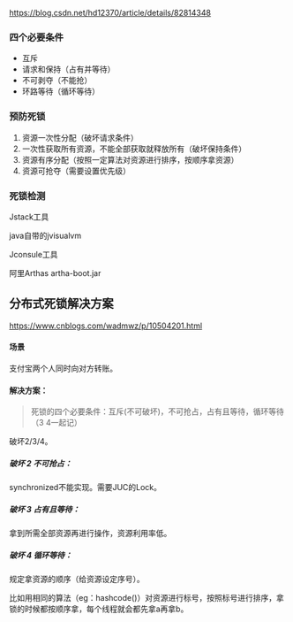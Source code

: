 https://blog.csdn.net/hd12370/article/details/82814348

### 四个必要条件

- 互斥
- 请求和保持（占有并等待）
- 不可剥夺（不能抢）
- 环路等待（循环等待）

### 预防死锁

1. 资源一次性分配（破坏请求条件）
2. 一次性获取所有资源，不能全部获取就释放所有（破坏保持条件）
3. 资源有序分配（按照一定算法对资源进行排序，按顺序拿资源）
4. 资源可抢夺（需要设置优先级）

### 死锁检测

Jstack工具

java自带的jvisualvm

Jconsule工具

阿里Arthas  artha-boot.jar



## 分布式死锁解决方案

https://www.cnblogs.com/wadmwz/p/10504201.html

#### 场景

支付宝两个人同时向对方转账。

#### 解决方案：

> 死锁的四个必要条件：互斥(不可破坏)，不可抢占，占有且等待，循环等待 （3 4一起记）

破坏2/3/4。

##### 破坏 2 不可抢占：

synchronized不能实现。需要JUC的Lock。

##### 破坏 3 占有且等待：

拿到所需全部资源再进行操作，资源利用率低。

##### 破坏 4 循环等待：

规定拿资源的顺序（给资源设定序号）。

比如用相同的算法（eg：hashcode()）对资源进行标号，按照标号进行排序，拿锁的时候都按顺序拿，每个线程就会都先拿a再拿b。